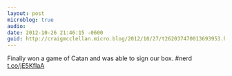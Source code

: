 ```yaml
---
layout: post
microblog: true
audio: 
date: 2012-10-26 21:46:15 -0600
guid: http://craigmcclellan.micro.blog/2012/10/27/t262037470013693953.html
---
```

Finally won a game of Catan and was able to sign our box. #nerd [t.co/jE5KfIaA](http://t.co/jE5KfIaA)
